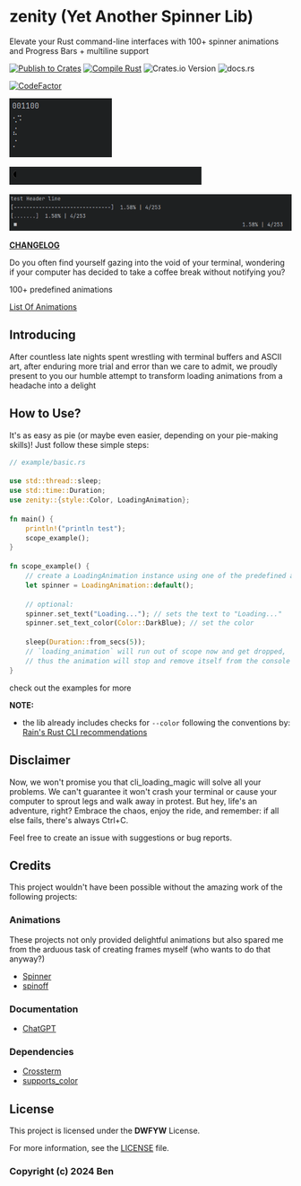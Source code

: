 # zenity (Yet Another Spinner Lib)

Elevate your Rust command-line interfaces with 100+ spinner animations and Progress Bars + multiline support

[![Publish to Crates](https://github.com/Arteiii/zenity/actions/workflows/publish_crate.yml/badge.svg)](https://github.com/Arteiii/zenity/actions/workflows/publish_crate.yml)
[![Compile Rust](https://github.com/Arteiii/zenity/actions/workflows/release_examples.yml/badge.svg)](https://github.com/Arteiii/zenity/actions/workflows/release_examples.yml)
![Crates.io Version](https://img.shields.io/crates/v/zenity)
![docs.rs](https://img.shields.io/docsrs/zenity)

[![CodeFactor](https://www.codefactor.io/repository/github/arteiii/zenity/badge)](https://www.codefactor.io/repository/github/arteiii/zenity)

![multiline preview](./images/rustrover64_4bzlv2mWxK.gif)

![](./images/rustrover64_tlGiHM9JP0.gif)

![progress bar](./images/rustrover64_WupAJU44Lu.gif)



[**CHANGELOG**](CHANGELOG.md)

Do you often find yourself gazing into the void of your terminal, 
wondering if your computer has decided to take a coffee break without notifying you?

100+ predefined animations

[List Of Animations](https://docs.rs/zenity/latest/zenity/animations/frames/spinner/struct.PreDefined.html)


## Introducing

After countless late nights spent wrestling with terminal buffers and ASCII art,
after enduring more trial and error than we care to admit,
we proudly present to you our humble attempt to transform loading animations from a headache into a delight

## How to Use?

It's as easy as pie (or maybe even easier, depending on your pie-making skills)! Just follow these simple steps:

```rust
// example/basic.rs

use std::thread::sleep;
use std::time::Duration;
use zenity::{style::Color, LoadingAnimation};

fn main() {
    println!("println test");
    scope_example();
}

fn scope_example() {
    // create a LoadingAnimation instance using one of the predefined animations
    let spinner = LoadingAnimation::default();

    // optional:
    spinner.set_text("Loading..."); // sets the text to "Loading..."
    spinner.set_text_color(Color::DarkBlue); // set the color

    sleep(Duration::from_secs(5));
    // `loading_animation` will run out of scope now and get dropped,
    // thus the animation will stop and remove itself from the console
}
```

check out the examples for more

**NOTE:**

- the lib already includes checks for `--color` following the conventions by: [Rain's Rust CLI recommendations](https://rust-cli-recommendations.sunshowers.io/colors.html#general-recommendations)


## Disclaimer

Now, we won't promise you that cli_loading_magic will solve all your problems.
We can't guarantee it won't crash your terminal or cause your computer to sprout legs and walk away in protest.
But hey, life's an adventure, right? Embrace the chaos, enjoy the ride, and remember: if all else fails, there's always Ctrl+C.

Feel free to create an issue with suggestions or bug reports.

## Credits

This project wouldn't have been possible without the amazing work of the following projects:

### Animations

These projects not only provided delightful animations but also spared me from the arduous task of creating frames myself (who wants to do that anyway?)

- [Spinner](https://github.com/FGRibreau/spinners)
- [spinoff](https://github.com/ad4mx/spinoff)

### Documentation

- [ChatGPT](https://chat.openai.com/)

### Dependencies

- [Crossterm](https://github.com/crossterm-rs/crossterm)
- [supports_color](https://docs.rs/supports-color/latest/supports_color/)


## License

This project is licensed under the **DWFYW** License.

For more information, see the [LICENSE](LICENSE.md) file.

### Copyright (c) 2024 Ben
